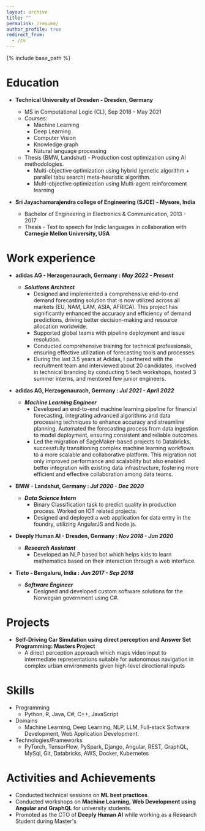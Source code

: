 ```yaml
---
layout: archive
title: ""
permalink: /resume/
author_profile: true
redirect_from:
  - /cv
---
```


{% include base_path %}

Education
======
* **Technical University of Dresden - Dresden, Germany** 
  * MS in Computational Logic (CL), Sep 2018 - May 2021
  * Courses:
    * Machine Learning 
    * Deep Learning 
    * Computer Vision 
    * Knowledge graph
    * Natural language processing
  * Thesis (BMW, Landshut) - Production cost optimization using AI methodologies. 
    * Multi-objective optimization using hybrid (genetic algorithm + parallel tabu search) meta-heuristic algorithm.
    * Multi-objective optimization using Multi-agent reinforcement learning

* **Sri Jayachamarajendra college of Engineering (SJCE) - Mysore, India**
  * Bachelor of Engineering in Electronics & Communication, 2013 - 2017
  * Thesis - Text to speech for Indic languages in collaboration with **Carnegie Mellon University, USA**

Work experience
======
* **adidas AG - Herzogenaurach, Germany : _May 2022 - Present_**
  * _**Solutions Architect**_
    * Designed and implemented a comprehensive end-to-end demand forecasting solution that is now utilized across all markets (EU, NAM, LAM, ASIA, AFRICA). This project has significantly enhanced the accuracy and efficiency of demand predictions, driving better decision-making and resource allocation worldwide.
    * Supported global teams with pipeline deployment and issue resolution.
    * Conducted comprehensive training for technical professionals, ensuring effective utilization of forecasting tools and processes.
    * During the last 3.5 years at Adidas, I partnered with the recruitment team and interviewed about 20 candidates, involved in technical branding by conducting 5 tech workshops, hosted 3 summer interns, and mentored few junior engineers.

* **adidas AG, Herzogenaurach, Germany : _Jul 2021 - April 2022_**
  * _**Machine Learning Engineer**_
    * Developed an end-to-end machine learning pipeline for financial forecasting, integrating advanced algorithms and data processing techniques to enhance accuracy and streamline planning. Automated the forecasting process from data ingestion to model deployment, ensuring consistent and reliable outcomes.
    * Led the migration of SageMaker-based projects to Databricks, successfully transitioning complex machine learning workflows to a more scalable and collaborative platform. This migration not only improved performance and scalability but also enabled better integration with existing data infrastructure, fostering more efficient and effective collaboration among data teams.
    
* **BMW - Landshut, Germany : _Jul 2020 - Dec 2020_**
  * _**Data Science Intern**_
    * Binary Classification task to predict quality in production process. Worked on IOT related projects. 
    * Designed and deployed a web application for data entry in the foundry, utilizing AngularJS and Node.js.


* **Deeply Human AI - Dresden, Germany : _Nov 2018 - Jun 2020_**
  * _**Research Assistant**_
    * Developed an NLP based bot which helps kids to learn mathematics based on their interaction through a web interface. 

* **Tieto - Bengaluru, India : _Jun 2017 - Sep 2018_**
  * _**Software Engineer**_
    * Designed and developed custom software solutions for the Norwegian government using C#.

Projects
======
* **Self-Driving Car Simulation using direct perception and Answer Set Programming: Masters Project**
  * A direct perception approach which maps video input to intermediate representations suitable for autonomous navigation in complex urban environments given high-level directional inputs
  
Skills
======
* Programming
  * Python, R, Java, C#, C++, JavaScript
* Domains
  * Machine Learning, Deep Learning, NLP, LLM, Full-stack Software Development, Web Application Development.
* Technologies/Frameworks
  * PyTorch, TensorFlow, PySpark, Django, Angular, REST, GraphQL, MySql, Git, Databricks, AWS, Docker, Kubernetes

Activities and Achievements
======
* Conducted technical sessions on **ML best practices**.
* Conducted workshops on **Machine Learning**, **Web Development using Angular and GraphQL** for university students.
* Promoted as the CTO of **Deeply Human AI** while working as a Research Student during Master's